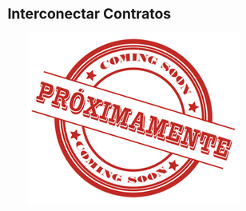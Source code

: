 # Interconectar  Contratos



<figure><img src="../../.gitbook/assets/image (4) (1) (1).png" alt=""><figcaption></figcaption></figure>

